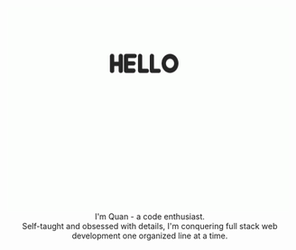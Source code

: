 <!-- ## Hi there 👋 -->

<img align="center" src="images/corgi-hello.gif" alt="corgi-hello-gif">
<div align="center">I'm Quan - a code enthusiast.</div> 
<div align="center">Self-taught and obsessed with details, I'm conquering full stack web development one organized line at a time.</div>


<!--
**quandaworld/quandaworld** is a ✨ _special_ ✨ repository because its `README.md` (this file) appears on your GitHub profile.

Here are some ideas to get you started:

- 🔭 I’m currently working on ...
- 🌱 I’m currently learning ...
- 👯 I’m looking to collaborate on ...
- 🤔 I’m looking for help with ...
- 💬 Ask me about ...
- 📫 How to reach me: ...
- 😄 Pronouns: ...
- ⚡ Fun fact: ...
-->
